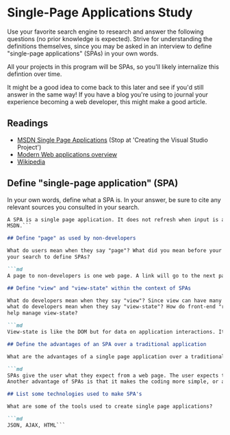 # Single-Page Applications Study

Use your favorite search engine to research and answer the following questions
(no prior knowledge is expected). Strive for understanding the definitions
themselves, since you may be asked in an interview to define "single-page
applications" (SPAs) in your own words.

All your projects in this program will be SPAs, so you'll likely internalize
this defintion over time.

It might be a good idea to come back to this later and see if you'd still answer
in the same way! If you have a blog you're using to journal your experience
becoming a web developer, this might make a good article.

## Readings

-   [MSDN Single Page Applications](https://msdn.microsoft.com/en-us/magazine/dn463786.aspx) (Stop at 'Creating the Visual Studio Project')
-   [Modern Web applications overview](http://singlepageappbook.com/goal.html)
-   [Wikipedia](https://en.wikipedia.org/wiki/Single-page_application)

## Define "single-page application" (SPA)

In your own words, define what a SPA is. In your answer, be sure to cite any
relevant sources you consulted in your search.

```md
A SPA is a single page application. It does not refresh when input is added to the page. It uses AJAX and JSON to communicate with the server and the page is consistant. It responds to the user and does not need a new page/refresh to respond.
MSDN.```

## Define "page" as used by non-developers

What do users mean when they say "page"? What did you mean before your started
your search to define SPAs?

```md
A page to non-developers is one web page. A link will go to the next page. If the page refreshes, it's still the same page. I meant the same thing!```

## Define "view" and "view-state" within the context of SPAs

What do developers mean when they say "view"? Since view can have many meanings,
what do developers mean when they say "view-state"? How do front-end "routers"
help manage view-state?

```md
View-state is like the DOM but for data on application interactions. It's a view of the dynamics of page loading. A view is an instance of viewstate. A router helps manage view-state by providing relevant views to the developer.```

## Define the advantages of an SPA over a traditional application

What are the advantages of a single page application over a traditional appliction?

```md
SPAs give the user what they expect from a web page. The user expects the page to stay "there" when they interact with it and input their info/ideas. If the user was to put a review on amazon of 3 stars and the page refreshed, that would be double plus uncool.
Another advantage of SPAs is that it makes the coding more simple, or as devs prefer, "with more ease". It seperates the markup from the data and logic so it's easier to debug and revisit.```

## List some technologies used to make SPA's

What are some of the tools used to create single page applications?

```md
JSON, AJAX, HTML```
